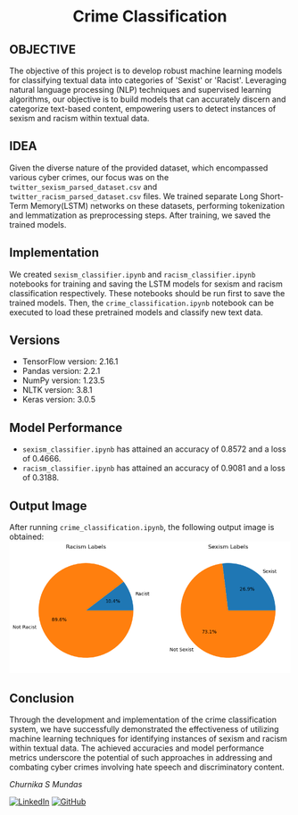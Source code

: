 <div align="center">
  <h1>Crime Classification</h1>
</div>

## OBJECTIVE
The objective of this project is to develop robust machine learning models for classifying textual data into categories of 'Sexist' or 'Racist'. Leveraging natural language processing (NLP) techniques and supervised learning algorithms, our objective is to build models that can accurately discern and categorize text-based content, empowering users to detect instances of sexism and racism within textual data.

## IDEA
Given the diverse nature of the provided dataset, which encompassed various cyber crimes, our focus was on the `twitter_sexism_parsed_dataset.csv` and `twitter_racism_parsed_dataset.csv` files. We trained separate Long Short-Term Memory(LSTM) networks on these datasets, performing tokenization and lemmatization as preprocessing steps. After training, we saved the trained models. 

## Implementation
We created `sexism_classifier.ipynb` and `racism_classifier.ipynb` notebooks for training and saving the LSTM models for sexism and racism classification respectively. These notebooks should be run first to save the trained models. Then, the `crime_classification.ipynb` notebook can be executed to load these pretrained models and classify new text data.

## Versions
- TensorFlow version: 2.16.1
- Pandas version: 2.2.1
- NumPy version: 1.23.5
- NLTK version: 3.8.1
- Keras version: 3.0.5

## Model Performance
- `sexism_classifier.ipynb` has attained an accuracy of 0.8572 and a loss of 0.4666.
- `racism_classifier.ipynb` has attained an accuracy of 0.9081 and a loss of 0.3188.

## Output Image
After running `crime_classification.ipynb`, the following output image is obtained:
![Output Image](https://github.com/stackaway/Crime_classification/blob/main/Images/output.png)

## Conclusion
Through the development and implementation of the crime classification system, we have successfully demonstrated the effectiveness of utilizing machine learning techniques for identifying instances of sexism and racism within textual data. The achieved accuracies and model performance metrics underscore the potential of such approaches in addressing and combating cyber crimes involving hate speech and discriminatory content.

*Churnika S Mundas*

  
[![LinkedIn](https://img.shields.io/badge/linkedin-%230077B5.svg?style=for-the-badge&logo=linkedin&logoColor=white)](https://www.linkedin.com/in/churnika-mundas-64767b246/) [![GitHub](https://img.shields.io/badge/github-%23121011.svg?style=for-the-badge&logo=github&logoColor=white)](https://github.com/stackaway) 

